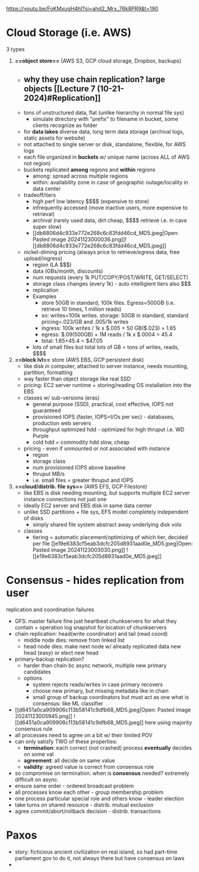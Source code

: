 https://youtu.be/FoKMxugH4hI?si=ahd2_Mrx_76k8PR9&t=190

# Cloud Storage (i.e. AWS)
3 types
1. **==object store==** (AWS S3, GCP cloud storage, Dropbox, backups)
	- why they use chain replication?  large objects [[Lecture 7 (10-21-2024)#Replication]]
		- 
	- tons of unstructured data, flat (unlike hierarchy in normal file sys)
		- simulate directory with "prefix" to filename in bucket, some clients recognize as folder
	- for **data lakes** diverse data, long term data storage (archival logs, static assets for website)
	- not attached to single server or disk, standalone, flexible, for AWS logs
	- each file organized in **buckets** w/ unique name (across ALL of AWS not region)
	- buckets replicated **among** regions and **within** regions
		- among: spread across multiple regions
		- within: availability zone in case of geographic outage/locality in data center 
	- tradeoff/tiers
		- high perf low latency \$\$\$\$ (expensive to store)
		- infrequently accessed (move inactive users, more expensive to retrieval)
		- archival (rarely used data, dirt cheap, \$\$\$\$ retrieve i.e. in cave super slow)
		- [[db8806d4c933e772e268c6c83fdd46cd_MD5.jpeg|Open: Pasted image 20241123000036.png]]![[db8806d4c933e772e268c6c83fdd46cd_MD5.jpeg]]
	- nickel-diming pricing (always price to retrieve/egress data, free upload/ingress)
		- region (LA \$\$\$)
		- data (GBs/month, discounts)
		- num requests (every 1k PUT/COPY/POST/WRITE,  GET/SELECT)
		- storage class changes (every 1k) - auto intelligient tiers also \$\$\$
		- replication
		- Examples
			- store 50GB in standard, 100k files. Egress=500GB (i.e. retrieve 10 times, 1 million reads)
			- so: writes=100k writes. storage: 50GB in standard, standard pricing=.023/GB and .005/1k writes
			- ingress: 100k writes / 1k x $.005 + 50 GB(\$.023) = 1.65
			- egress: $.09(500GB) + 1M reads / 1k x \$.0004 = 45.4
			- total: $1.65+$45.4 = $47.05
		- lots of small files but total lots of GB = tons of writes, reads, \$\$\$\$
3. **==block lvl==** store (AWS EBS, GCP persistent disk)
	- like disk in computer, attached to server instance, needs mounting, partition, formatting
	- way faster than object storage like real SSD
	- pricing: EC2 server runtime + storing/reading OS installation into the EBS
	- classes w/ sub-versions (eras)
		- general purpose (SSD), practical, cost effective, IOPS not guaranteed
		- provisioned IOPS (faster, IOPS=I/Os per sec) - databases, production web servers
		- throughput optimized hdd - optimized for high thruput i.e. WD Purple
		- cold hdd = commodity hdd slow, cheap
	- pricing - even if unmounted or not associated with instance
		- region
		- storage class
		- num provisioned IOPS above baseline
		- thruput MB/s
		- i.e. small files = greater thruput and IOPS
4. **==cloud/distrib. file sys==** (AWS EFS, GCP Filestore)
	- like EBS is disk needing mounting, but supports multiple EC2 server instance connections not just one
	- ideally EC2 server and EBS disk in same data center
	- unlike SSD partitions + file sys, EFS model completely independent of disks
		- simply shared file system abstract away underlying disk vols
	- classes
		- tiering = automatic placement/optimizing of which tier, decided per file
		[[e19e6383cf5eab3dcfc205d8931aad0e_MD5.jpeg|Open: Pasted image 20241123003030.png]]
![[e19e6383cf5eab3dcfc205d8931aad0e_MD5.jpeg]]
# Consensus - hides replication from user
replication and coordination failures
- GFS: master failure fine just heartbeat chunkservers for what they contain + operation log snapshot for location of chunkservers
- chain replication: head(write coordinator) and tail (read coord)
	- middle node dies: remove from linked list
	- head node dies: make next node w/ already replicated data new head (easy) or elect new head
- primary-backup replication?
	- harder than chain bc async network, multiple new primary candidates
	- options
		- system rejects reads/writes in case primary recovers
		- choose new primary, but missing metadata like in chain
		- small group of backup coordinators but must act as one
what is consensus: like ML classifier
- [[d6451a0ca909906c113b58141c9dfb68_MD5.jpeg|Open: Pasted image 20241123005945.png]]
![[d6451a0ca909906c113b58141c9dfb68_MD5.jpeg]] here using majority consensus rule
- all processes need to agree on a bit w/ their limited POV
- can only satisfy TWO of these properties:
	- **termination**: each correct (not crashed) process **eventually** decides on some val
	- **agreement**: all decide on same value
	- **validity**: agreed value is correct from consensus role
- so compromise on termination. 
when is **consensus** needed? extremely difficult on async. 
- ensure same order - ordered broadcast problem
- all processes know each other - group membership problem
- one process particular special role and others know - leader election
- take turns on shared resource - distrib. mutual exclusion
- agree commit/abort/rollback decision - distrib. transactions
# Paxos
- story: ficticious ancient civilization on real island, so had part-time parliament gov to do it, not always there but have consensus on laws
- 